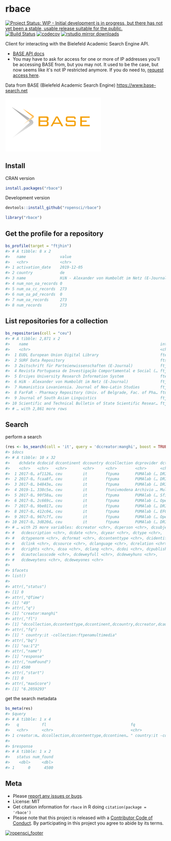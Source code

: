 rbace
=====



[![Project Status: WIP - Initial development is in progress, but there has not yet been a stable, usable release suitable for the public.](https://www.repostatus.org/badges/latest/wip.svg)](https://www.repostatus.org/#wip)
[![Build Status](https://travis-ci.org/ropensci/rbace.svg?branch=master)](https://travis-ci.org/ropensci/rbace)
[![codecov](https://codecov.io/gh/ropensci/rbace/branch/master/graph/badge.svg)](https://codecov.io/gh/ropensci/rbace)
[![rstudio mirror downloads](https://cranlogs.r-pkg.org/badges/rbace)](https://github.com/metacran/cranlogs.app)


Client for interacting with the Bielefeld Academic Search Engine API.

* [BASE API docs][docs]
* You may have to ask for access for one or more of IP addresses you'll be accessing BASE from, but you may not. It used to be the case, but now seems like it's not IP restricted anymore. If you do need to, [request access here][token].

Data from BASE (Bielefeld Academic Search Engine) <https://www.base-search.net>

[<img src="inst/img/BASE_search_engine_logo.svg.png" width="300">](https://www.base-search.net)

## Install

CRAN version


```r
install.packages("rbace")
```

Development version


```r
devtools::install_github("ropensci/rbace")
```


```r
library("rbace")
```

## Get the profile for a repository



```r
bs_profile(target = "ftjhin")
#> # A tibble: 8 x 2
#>   name               value                                           
#>   <chr>              <chr>                                           
#> 1 activation_date    2019-12-05                                      
#> 2 country            de                                              
#> 3 name               HiN - Alexander von Humboldt im Netz (E-Journal)
#> 4 num_non_oa_records 0                                               
#> 5 num_oa_cc_records  273                                             
#> 6 num_oa_pd_records  0                                               
#> 7 num_oa_records     273                                             
#> 8 num_records        273
```

## List repositories for a collection



```r
bs_repositories(coll = "ceu")
#> # A tibble: 2,871 x 2
#>    name                                                          internal_name  
#>    <chr>                                                         <chr>          
#>  1 EUDL European Union Digital Library                           fteudl         
#>  2 SURF Data Repository                                          ftsurfsara     
#>  3 Zeitschrift für Parteienwissenschaften (E-Journal)            ftjmip         
#>  4 Revista Portuguesa de Investigação Comportamental e Social (… ftjrpics       
#>  5 Erciyes University Research Information System                fterciyesuniv  
#>  6 HiN - Alexander von Humboldt im Netz (E-Journal)              ftjhin         
#>  7 Humanistica Lovaniensia. Journal of Neo-Latin Studies         ftjhumanistica 
#>  8 FarFaR - Pharmacy Repository (Univ. of Belgrade, Fac. of Pha… ftunivbelgradf…
#>  9 Journal of South Asian Linguistics                            ftjsal         
#> 10 Scientific and Technical Bulletin оf State Scientific Resear… ftjscivp       
#> # … with 2,861 more rows
```

## Search

perform a search


```r
(res <- bs_search(coll = 'it', query = 'dccreator:manghi', boost = TRUE))
#> $docs
#> # A tibble: 10 x 32
#>    dchdate dcdocid dccontinent dccountry dccollection dcprovider dctitle
#>    <chr>   <chr>   <chr>       <chr>     <chr>        <chr>      <chr>  
#>  1 2017-0… af1126… ceu         it        ftpuma       PUMAlab (… DRIVER…
#>  2 2017-0… fcaa8f… ceu         it        ftpuma       PUMAlab (… DRIVER…
#>  3 2017-0… b4843e… ceu         it        ftpuma       PUMAlab (… DRIVER…
#>  4 2019-1… 338c5e… ceu         it        ftunivmodena Archivio … Multi-…
#>  5 2017-0… 90f58a… ceu         it        ftpuma       PUMAlab (… Sfide …
#>  6 2017-0… 2c669c… ceu         it        ftpuma       PUMAlab (… OpenAI…
#>  7 2017-0… 9be017… ceu         it        ftpuma       PUMAlab (… DRIVER…
#>  8 2017-0… 412c04… ceu         it        ftpuma       PUMAlab (… EFG191…
#>  9 2017-0… 967c7f… ceu         it        ftpuma       PUMAlab (… OpenAI…
#> 10 2017-0… 3d820d… ceu         it        ftpuma       PUMAlab (… DRIVER…
#> # … with 25 more variables: dccreator <chr>, dcperson <chr>, dcsubject <chr>,
#> #   dcdescription <chr>, dcdate <chr>, dcyear <chr>, dctype <chr>,
#> #   dctypenorm <chr>, dcformat <chr>, dccontenttype <chr>, dcidentifier <chr>,
#> #   dclink <chr>, dcsource <chr>, dclanguage <chr>, dcrelation <chr>,
#> #   dcrights <chr>, dcoa <chr>, dclang <chr>, dcdoi <chr>, dcpublisher <chr>,
#> #   dcautoclasscode <chr>, dcdeweyfull <chr>, dcdeweyhuns <chr>,
#> #   dcdeweytens <chr>, dcdeweyones <chr>
#> 
#> $facets
#> list()
#> 
#> attr(,"status")
#> [1] 0
#> attr(,"QTime")
#> [1] "49"
#> attr(,"q")
#> [1] "creator:manghi"
#> attr(,"fl")
#> [1] "dccollection,dccontenttype,dccontinent,dccountry,dccreator,dcauthorid,dcdate,dcdescription,dcdocid,dcdoi,dcformat,dcidentifier,dclang,dclanguage,dclink,dcperson,dcpublisher,dcrights,dcsource,dcsubject,dctitle,dcyear,dctype,dcclasscode,dctypenorm,dcdeweyfull,dcdeweyhuns,dcdeweytens,dcdeweyones,dcautoclasscode,dcrelation,dccontributor,dccoverage,dchdate,dcoa,dcrightsnorm"
#> attr(,"fq")
#> [1] " country:it -collection:ftpenamultimedia"
#> attr(,"bq")
#> [1] "oa:1^2"
#> attr(,"name")
#> [1] "response"
#> attr(,"numFound")
#> [1] 4500
#> attr(,"start")
#> [1] 0
#> attr(,"maxScore")
#> [1] "6.2059293"
```

get the search metadata


```r
bs_meta(res)
#> $query
#> # A tibble: 1 x 4
#>   q          fl                                     fq                     start
#>   <chr>      <chr>                                  <chr>                  <dbl>
#> 1 creator:m… dccollection,dccontenttype,dccontinen… " country:it -collect…     0
#> 
#> $response
#> # A tibble: 1 x 2
#>   status num_found
#>    <dbl>     <dbl>
#> 1      0      4500
```


## Meta

* Please [report any issues or bugs](https://github.com/ropensci/rbace/issues).
* License: MIT
* Get citation information for `rbace` in R doing `citation(package = 'rbace')`
* Please note that this project is released with a [Contributor Code of Conduct][coc].
By participating in this project you agree to abide by its terms.

[![ropensci_footer](https://ropensci.org/public_images/github_footer.png)](https://ropensci.org)

[docs]: https://www.base-search.net/about/download/base_interface.pdf
[token]: https://www.base-search.net/about/en/contact.php
[coc]: https://github.com/ropensci/rbace/blob/master/CODE_OF_CONDUCT.md
